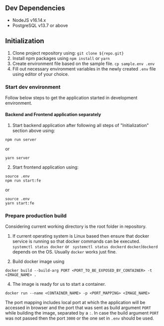 ## Dev Dependencies
* NodeJS v16.14.x
* PostgreSQL v13.7 or above

## Initialization
1. Clone project repository using:
```git clone ${repo.git}```
2. Install npm packages using
```npm install```
or
```yarn```
3. Create environment file based on the sample file.
```cp sample.env .env```
4. Fill out necessary environment variables in the newly created `.env` file using editor of your choice.

### Start dev environment

Follow below steps to get the application started in development environment.

#### Backend and Frontend application separately

1. Start backend application after following all steps of "Initialization" section above using:
```
npm run server
```
 or
 ```
 yarn server
 ```

 2. Start frontend application using:
 ```
 source .env
 npm run start:fe
 ```
 or
```
source .env
yarn start:fe
```

### Prepare production build

Considering current working directory is the root folder in repository.

1. If current operating system is Linux based then ensure that docker service is running so that docker commands can be executed.
``` systemctl status docker```
or
``` systemctl status dockerd```
`docker`/`dockerd` depends on the OS. Usually `docker` works just fine.

2. Build docker image using
```
docker build --build-arg PORT <PORT_TO_BE_EXPOSED_BY_CONTAINER> -t <IMAGE_NAME> .
```
4. The image is ready for us to start a container. 

```
docker run --name <CONTAINER_NAME> -p <PORT_MAPPING> <IMAGE_NAME>
```

The port mapping includes local port at which the application will be accessed in browser and the port that was sent as build argument `PORT` while building the image, separated by a `:`.
In case the build argument `PORT` was not passed then the port `3000` or the one set in `.env` should be used.